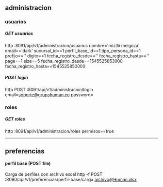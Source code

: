 ## administracion

### usuarios
##### GET usuarios
http :8091/api/v1/administracion/usuarios nombre='miztlii melgoza' email=='dark' sucursal_id==1 perfil_base_id==1 tipo_persona_id==1 prefijo=='' digito==1 fecha_registro_desde=='' fecha_registro_hasta=='' page==1 size==5 fecha_registro_desde==1545525853000 fecha_registro_hasta==1545525853000

##### POST login
http POST :8091/api/v1/administracion/login email=soporte@grupohuman.co password=

### roles
##### GET roles

http :8091/api/v1/administracion/roles permisos==true

---

## preferencias

#### perfil base (POST file)
Carga de perfiles con archivo excel
http -f POST :8090/api/v1/preferencias/perfil-base/carga archivo@Human.xlsx
